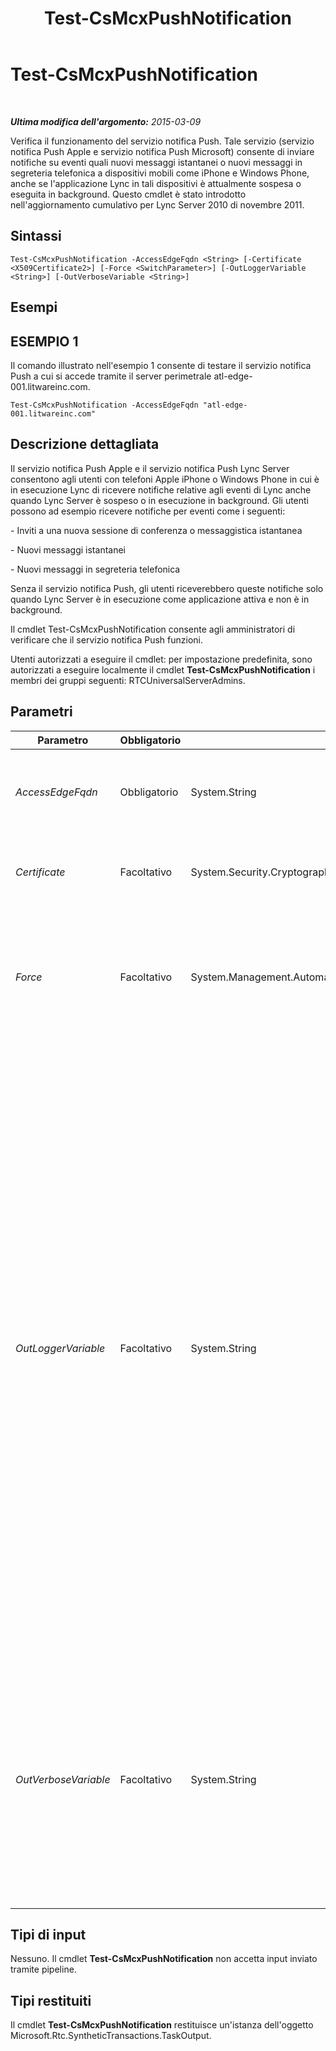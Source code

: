﻿---
title: Test-CsMcxPushNotification
TOCTitle: Test-CsMcxPushNotification
ms:assetid: db81339b-f79a-418a-b29d-8596dff7a210
ms:mtpsurl: https://technet.microsoft.com/it-it/library/Hh690043(v=OCS.15)
ms:contentKeyID: 49302183
ms.date: 08/24/2015
mtps_version: v=OCS.15
ms.translationtype: HT
---

# Test-CsMcxPushNotification

 

_**Ultima modifica dell'argomento:** 2015-03-09_

Verifica il funzionamento del servizio notifica Push. Tale servizio (servizio notifica Push Apple e servizio notifica Push Microsoft) consente di inviare notifiche su eventi quali nuovi messaggi istantanei o nuovi messaggi in segreteria telefonica a dispositivi mobili come iPhone e Windows Phone, anche se l'applicazione Lync in tali dispositivi è attualmente sospesa o eseguita in background. Questo cmdlet è stato introdotto nell'aggiornamento cumulativo per Lync Server 2010 di novembre 2011.

## Sintassi

    Test-CsMcxPushNotification -AccessEdgeFqdn <String> [-Certificate <X509Certificate2>] [-Force <SwitchParameter>] [-OutLoggerVariable <String>] [-OutVerboseVariable <String>]

## Esempi

## ESEMPIO 1

Il comando illustrato nell'esempio 1 consente di testare il servizio notifica Push a cui si accede tramite il server perimetrale atl-edge-001.litwareinc.com.

    Test-CsMcxPushNotification -AccessEdgeFqdn "atl-edge-001.litwareinc.com"

## Descrizione dettagliata

Il servizio notifica Push Apple e il servizio notifica Push Lync Server consentono agli utenti con telefoni Apple iPhone o Windows Phone in cui è in esecuzione Lync di ricevere notifiche relative agli eventi di Lync anche quando Lync Server è sospeso o in esecuzione in background. Gli utenti possono ad esempio ricevere notifiche per eventi come i seguenti:

\- Inviti a una nuova sessione di conferenza o messaggistica istantanea

\- Nuovi messaggi istantanei

\- Nuovi messaggi in segreteria telefonica

Senza il servizio notifica Push, gli utenti riceverebbero queste notifiche solo quando Lync Server è in esecuzione come applicazione attiva e non è in background.

Il cmdlet Test-CsMcxPushNotification consente agli amministratori di verificare che il servizio notifica Push funzioni.

Utenti autorizzati a eseguire il cmdlet: per impostazione predefinita, sono autorizzati a eseguire localmente il cmdlet **Test-CsMcxPushNotification** i membri dei gruppi seguenti: RTCUniversalServerAdmins.

## Parametri


<table>
<colgroup>
<col style="width: 25%" />
<col style="width: 25%" />
<col style="width: 25%" />
<col style="width: 25%" />
</colgroup>
<thead>
<tr class="header">
<th>Parametro</th>
<th>Obbligatorio</th>
<th>Tipo</th>
<th>Descrizione</th>
</tr>
</thead>
<tbody>
<tr class="odd">
<td><p><em>AccessEdgeFqdn</em></p></td>
<td><p>Obbligatorio</p></td>
<td><p>System.String</p></td>
<td><p>Nome di dominio completo dell'Access Edge Server utilizzato per la connessione al servizio notifica Push.</p></td>
</tr>
<tr class="even">
<td><p><em>Certificate</em></p></td>
<td><p>Facoltativo</p></td>
<td><p>System.Security.Cryptography.X509Certificates.X509Certificate2</p></td>
<td><p>Consente di specificare un certificato X509 da utilizzare per l'autenticazione.</p></td>
</tr>
<tr class="odd">
<td><p><em>Force</em></p></td>
<td><p>Facoltativo</p></td>
<td><p>System.Management.Automation.SwitchParameter</p></td>
<td><p>Consente di evitare la visualizzazione di qualunque messaggio di errore non irreversibile che potrebbe essere generato nel corso dell'esecuzione del comando.</p></td>
</tr>
<tr class="even">
<td><p><em>OutLoggerVariable</em></p></td>
<td><p>Facoltativo</p></td>
<td><p>System.String</p></td>
<td><p>Quando presente, l'output dettagliato relativo all'esecuzione del cmdlet verrà archiviato nella variabile specificata. Questa variabile include una coppia di metodi, ToHTML e ToXML, che possono quindi essere utilizzati per salvare l'output in un file HTML o XML.</p>
<p>Per archiviare l'output in una variabile logger denominata $TestOutput, utilizzare la sintassi seguente:</p>
<p>-OutLoggerVariable TestOutput</p>
<p>Nota: non anteporre il carattere $ quando si specifica il nome della variabile.</p>
<p>Per salvare le informazioni archiviate nella variabile logger in un file HTML, utilizzare un comando simile al seguente:</p>
<p>$TestOutput.ToHTML() &gt; C:\Logs\TestOutput.html</p>
<p>Per salvare le informazioni archiviate nella variabile logger in un file XML, utilizzare un comando analogo al seguente:</p>
<p>$TestOutput.ToXML() &gt; C:\Logs\TestOutput.xml</p></td>
</tr>
<tr class="odd">
<td><p><em>OutVerboseVariable</em></p></td>
<td><p>Facoltativo</p></td>
<td><p>System.String</p></td>
<td><p>Quando presente, l'output dettagliato relativo all'esecuzione del cmdlet verrà archiviato nella variabile specificata. Per archiviare, ad esempio, l'output in una variabile denominata $TestOutput, utilizzare la sintassi seguente:</p>
<p>-OutVerboseVariable TestOutput</p>
<p>Non anteporre un carattere $ quando si specifica il nome della variabile.</p></td>
</tr>
</tbody>
</table>


## Tipi di input

Nessuno. Il cmdlet **Test-CsMcxPushNotification** non accetta input inviato tramite pipeline.

## Tipi restituiti

Il cmdlet **Test-CsMcxPushNotification** restituisce un'istanza dell'oggetto Microsoft.Rtc.SyntheticTransactions.TaskOutput.

